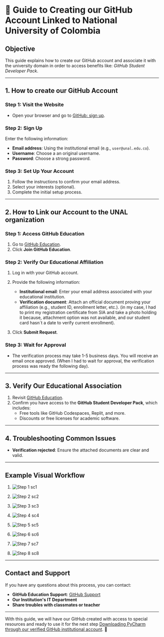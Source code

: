 # 📘 Guide to Creating our GitHub Account Linked to National University of Colombia

## **Objective**
This guide explains how to create our GitHub account and associate it with the university domain in
order to access benefits like: *GitHub Student Developer Pack*.

---

## **1. How to create our GitHub Account**
### **Step 1: Visit the Website**
- Open your browser and go to [GitHub: sign up](https://github.com/signup).

### **Step 2: Sign Up**
Enter the following information:
   - **Email address**: Using the institutional email (e.g., `user@unal.edu.co`).
   - **Username**: Choose a an original username.
   - **Password**: Choose a strong password.

### **Step 3: Set Up Your Account**
1. Follow the instructions to confirm your email address.
2. Select your interests (optional).
3. Complete the initial setup process.

---

## **2. How to Link our Account to the UNAL organization**
### **Step 1: Access GitHub Education**
1. Go to [GitHub Education](https://education.github.com/).
2. Click **Join GitHub Education**.
### **Step 2: Verify Our Educational Affiliation**
1. Log in with your GitHub account.
2. Provide the following information: 
   - **Institutional email**: Enter your email address associated with your educational institution.
   - **Verification document**: Attach an official document proving your affiliation (e.g., student ID, enrollment letter, etc.).
     (in my case, I had to print my registration certificate from SIA and take a photo holding it because, attachment option was
     not available, and our student card hasn´t a date to verify current enrollment).

3. Click **Submit Request**.

### **Step 3: Wait for Approval**
- The verification process may take 1-5 business days. You will receive an email once approved.
  (When I had to wait for approval, the verification process was ready the following day).

---

## **3. Verify Our Educational Association**
1. Revisit [GitHub Education](https://education.github.com/).
2. Confirm you have access to the **GitHub Student Developer Pack**, which includes:
   - Free tools like GitHub Codespaces, Replit, and more.
   - Discounts or free licenses for academic software.

---

## **4. Troubleshooting Common Issues**
- **Verification rejected**: Ensure the attached documents are clear and valid.

---

## **Example Visual Workflow**
1.  
   ![Step 1 sc1](https://github.com/serabe91/Entrega_1/blob/master/GitHubAcc_Tutorial/images/sc1_ghsu.JPG?raw=true) 

2.   
   ![Step 2 sc2](https://github.com/serabe91/Entrega_1/blob/master/GitHubAcc_Tutorial/images/sc2_ghsu.JPG?raw=true)

3. 
   ![Step 3 sc3](https://github.com/serabe91/Entrega_1/blob/master/GitHubAcc_Tutorial/images/sc3_signin.JPG?raw=true)

4.
    ![Step 4 sc4](https://github.com/serabe91/Entrega_1/blob/master/GitHubAcc_Tutorial/images/sc4_ghedu.JPG?raw=true)

5. 
   ![Step 5 sc5](https://github.com/serabe91/Entrega_1/blob/master/GitHubAcc_Tutorial/images/sc5_verif.JPG?raw=true)

6. 
   ![Step 6 sc6](https://github.com/serabe91/Entrega_1/blob/master/GitHubAcc_Tutorial/images/sc6_verif2.JPG?raw=true)

7. 
   ![Step 7 sc7](https://github.com/serabe91/Entrega_1/blob/master/GitHubAcc_Tutorial/images/sc7_proof.JPG?raw=true)

8. 
   ![Step 8 sc8](https://github.com/serabe91/Entrega_1/blob/master/GitHubAcc_Tutorial/images/sc8_verified.JPG?raw=true)

   
---

## **Contact and Support**
If you have any questions about this process, you can contact:
- **GitHub Education Support**: [GitHub Support](https://support.github.com/) 
- **Our Institution's IT Department**
- **Share troubles with classmates or teacher**

---

With this guide, we will have our GitHub created with access to special resources
and ready to use it for the next step [Downloading PyCharm through our verified GitHub institutional account](https://education.github.com/).  🚀
